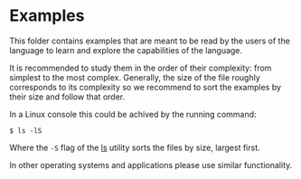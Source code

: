 # Examples

This folder contains examples that are meant to be read by the users of the language to learn and explore the capabilities of the language.

It is recommended to study them in the order of their complexity: from simplest to the most complex. Generally, the size of the file roughly corresponds to its complexity so we recommend to sort the examples by their size and follow that order.

In a Linux console this could be achived by the running command:

```
$ ls -lS
```

Where the `-S` flag of the [ls](https://man7.org/linux/man-pages/man1/ls.1.html) utility sorts the files by size, largest first.

In other operating systems and applications please use similar functionality.

